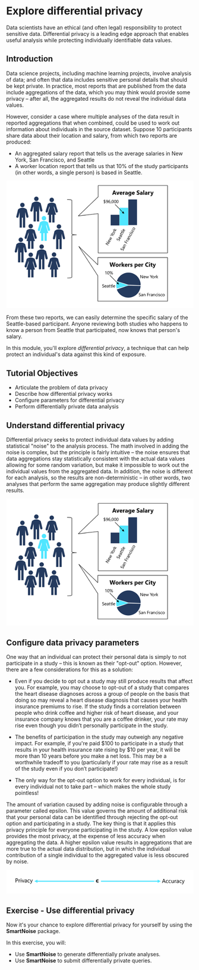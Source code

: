 # Explore differential privacy

Data scientists have an ethical (and often legal) responsibility to protect sensitive data. Differential privacy is a leading edge approach that enables useful analysis while protecting individually identifiable data values.

## Introduction

Data science projects, including machine learning projects, involve analysis of data; and often that data includes sensitive personal details that should be kept private. In practice, most reports that are published from the data include aggregations of the data, which you may think would provide some privacy – after all, the aggregated results do not reveal the individual data values.

However, consider a case where multiple analyses of the data result in reported aggregations that when combined, could be used to work out information about individuals in the source dataset. Suppose 10 participants share data about their location and salary, from which two reports are produced:

* An aggregated salary report that tells us the average salaries in New York, San Francisco, and Seattle
* A worker location report that tells us that 10% of the study participants (in other words, a single person) is based in Seattle.

![](../Images/privacy0.PNG)

From these two reports, we can easily determine the specific salary of the Seattle-based participant. Anyone reviewing both studies who happens to know a person from Seattle that participated, now knows that person's salary.

In this module, you'll explore *differential privacy*, a technique that can help protect an individual's data against this kind of exposure.

## Tutorial Objectives

* Articulate the problem of data privacy
* Describe how differential privacy works
* Configure parameters for differential privacy
* Perform differentially private data analysis

## Understand differential privacy

Differential privacy seeks to protect individual data values by adding statistical "noise" to the analysis process. The math involved in adding the noise is complex, but the principle is fairly intuitive – the noise ensures that data aggregations stay statistically consistent with the actual data values allowing for some random variation, but make it impossible to work out the individual values from the aggregated data. In addition, the noise is different for each analysis, so the results are non-deterministic – in other words, two analyses that perform the same aggregation may produce slightly different results.

![](../Images/privacy1.PNG)

## Configure data privacy parameters

One way that an individual can protect their personal data is simply to not participate in a study – this is known as their "opt-out" option. However, there are a few considerations for this as a solution:

* Even if you decide to opt out a study may still produce results that affect you. For example, you may choose to opt-out of a study that compares the heart disease diagnoses across a group of people on the basis that doing so may reveal a heart disease diagnosis that causes your health insurance premiums to rise. If the study finds a correlation between people who drink coffee and higher risk of heart disease, and your insurance company knows that you are a coffee drinker, your rate may rise even though you didn’t personally participate in the study.

* The benefits of participation in the study may outweigh any negative impact. For example, if you're paid $100 to participate in a study that results in your health insurance rate rising by $10 per year, it will be more than 10 years before you make a net loss. This may be a worthwhile tradeoff to you (particularly if your rate may rise as a result of the study even if you don’t participate!)

* The only way for the opt-out option to work for every individual, is for every individual not to take part – which makes the whole study pointless!

The amount of variation caused by adding noise is configurable through a parameter called epsilon. This value governs the amount of additional risk that your personal data can be identified through rejecting the opt-out option and participating in a study. The key thing is that it applies this privacy principle for everyone participating in the study. A low epsilon value provides the most privacy, at the expense of less accuracy when aggregating the data. A higher epsilon value results in aggregations that are more true to the actual data distribution, but in which the individual contribution of a single individual to the aggregated value is less obscured by noise.

![](../Images/privacy3.PNG)

## Exercise - Use differential privacy

Now it's your chance to explore differential privacy for yourself by using the **SmartNoise** package.

In this exercise, you will:

* Use **SmartNoise** to generate differentially private analyses.
* Use **SmartNoise** to submit differentially private queries.

